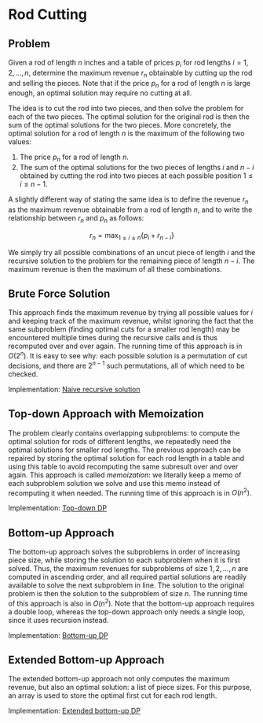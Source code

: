 # Rod Cutting

## Problem

Given a rod of length $n$ inches and a table of prices $p_i$ for rod lengths $i = 1, 2, ..., n$, determine the maximum revenue $r_n$ obtainable by cutting up the rod and selling the pieces. Note that if the price $p_n$ for a rod of length $n$ is large enough, an optimal solution may require no cutting at all.

The idea is to cut the rod into two pieces, and then solve the problem for each of the two pieces. The optimal solution for the original rod is then the sum of the optimal solutions for the two pieces.
More concretely, the optimal solution for a rod of length $n$ is the maximum of the following two values:

1. The price $p_n$ for a rod of length $n$.  
2. The sum of the optimal solutions for the two pieces of lengths $i$ and $n - i$ obtained by cutting the rod into two pieces at each possible position $1 \leq i \leq n-1$.  

A slightly different way of stating the same idea is to define the revenue $r_n$ as the maximum revenue obtainable from a rod of length $n$, and to write the relationship between $r_n$ and $p_n$ as follows:

$$
r_n = \text{max}_{1 \leq i \leq n} \lbrace p_i + r_{n-i} \rbrace
$$

We simply try all possible combinations of an uncut piece of length $i$ and the recursive solution to the problem for the remaining piece of length $n-i$. The maximum revenue is then the maximum of all these combinations.

## Brute Force Solution

This approach finds the maximum revenue by trying all possible values for $i$ and keeping track of the maximum revenue, whilst ignoring the fact that the same subproblem (finding optimal cuts for a smaller rod length) may be encountered multiple times during the recursive calls and is thus recomputed over and over again. The running time of this approach is in $O(2^n)$. It is easy to see why: each possible solution is a permutation of cut decisions, and there are $2^{n-1}$ such permutations, all of which need to be checked.

Implementation: [Naive recursive solution](https://github.com/pl3onasm/Algorithms/tree/main/algorithms/dynamic-programming/rod-cutting/cut-rod1.c)

## Top-down Approach with Memoization

The problem clearly contains overlapping subproblems: to compute the optimal solution for rods of different lengths, we repeatedly need the optimal solutions for smaller rod lengths. The previous approach can be repaired by storing the optimal solution for each rod length in a table and using this table to avoid recomputing the same subresult over and over again. This approach is called *memoization*: we literally keep a memo of each subproblem solution we solve and use this memo instead of recomputing it when needed. The running time of this approach is in $O(n^2)$.

Implementation: [Top-down DP](https://github.com/pl3onasm/Algorithms/tree/main/algorithms/dynamic-programming/rod-cutting/cut-rod2.c)

## Bottom-up Approach

The bottom-up approach solves the subproblems in order of increasing piece size, while storing the solution to each subproblem when it is first solved. Thus, the maximum revenues for subproblems of size $1, 2, ..., n$ are computed in ascending order, and all required partial solutions are readily available to solve the next subproblem in line. The solution to the original problem is then the solution to the subproblem of size $n$. The running time of this approach is also in $O(n^2)$. Note that the bottom-up approach requires a double loop, whereas the top-down approach only needs a single loop, since it uses recursion instead.

Implementation: [Bottom-up DP](https://github.com/pl3onasm/Algorithms/tree/main/algorithms/dynamic-programming/rod-cutting/cut-rod3.c)

## Extended Bottom-up Approach

The extended bottom-up approach not only computes the maximum revenue, but also an optimal solution: a list of piece sizes. For this purpose, an array is used to store the optimal first cut for each rod length.

Implementation: [Extended bottom-up DP](https://github.com/pl3onasm/Algorithms/tree/main/algorithms/dynamic-programming/rod-cutting/cut-rod4.c)
